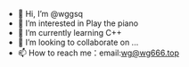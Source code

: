 - 👋 Hi, I’m @wggsq
- 👀 I’m interested in Play the piano
- 🌱 I’m currently learning C++
- 💞️ I’m looking to collaborate on ...
- 📫 How to reach me：email:wg@wg666.top

<!---
wggsq/wggsq is a ✨ special ✨ repository because its `README.md` (this file) appears on your GitHub profile.
You can click the Preview link to take a look at your changes.
--->
